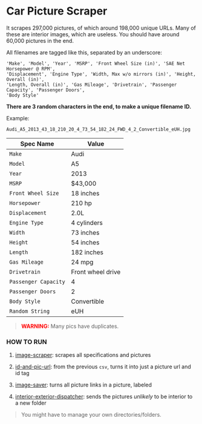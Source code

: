 # Car Picture Scraper
It scrapes 297,000 pictures, of which around 198,000 unique URLs. Many of these are interior images, which are useless. You should have around 60,000 pictures in the end. 

All filenames are tagged like this, separated by an underscore:

```
'Make', 'Model', 'Year', 'MSRP', 'Front Wheel Size (in)', 'SAE Net Horsepower @ RPM',
'Displacement', 'Engine Type', 'Width, Max w/o mirrors (in)', 'Height, Overall (in)',
'Length, Overall (in)', 'Gas Mileage', 'Drivetrain', 'Passenger Capacity', 'Passenger Doors',
'Body Style'
```
__There are 3 random characters in the end, to make a unique filename ID.__

Example:
```
Audi_A5_2013_43_18_210_20_4_73_54_182_24_FWD_4_2_Convertible_eUH.jpg
```
| Spec Name  | Value |
| ------------- | ------------- |
| `Make`  | Audi  |
| `Model`  | A5  |
| `Year`  | 2013  |
| `MSRP`  | $43,000  |
| `Front Wheel Size`  | 18 inches  |
| `Horsepower`  | 210 hp |
| `Displacement`  | 2.0L  |
| `Engine Type`  | 4 cylinders  |
| `Width`  | 73 inches  |
| `Height`  | 54 inches  |
| `Length`  | 182 inches  |
| `Gas Mileage`  | 24 mpg  |
| `Drivetrain`  | Front wheel drive  |
| `Passenger Capacity`  | 4  |
| `Passenger Doors` | 2 |
| `Body Style` | Convertible |
| `Random String` | eUH |


> <font color='red'>__WARNING:__</font> Many pics have duplicates. 

### HOW TO RUN
1. [image-scraper](https://github.com/nicolas-gervais/predicting-car-price-from-scraped-data/blob/master/picture-scraper/image-scraper): scrapes all specifications and pictures

2. [id-and-pic-url](https://github.com/nicolas-gervais/predicting-car-price-from-scraped-data/blob/master/picture-scraper/id-and-picture-url): from the previous `csv`, turns it into just a picture url and id tag

3. [image-saver](https://github.com/nicolas-gervais/predicting-car-price-from-scraped-data/blob/master/picture-scraper/image-saver): turns all picture links in a picture, labeled

4. [interior-exterior-dispatcher](https://github.com/nicolas-gervais/predicting-car-price-from-scraped-data/blob/master/picture-scraper/interior-exterior-dispatcher): sends the pictures _unlikely_ to be interior to a new folder

> You might have to manage your own directories/folders.
